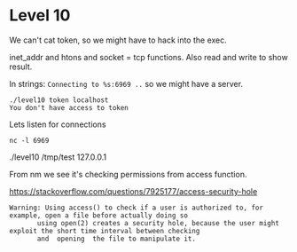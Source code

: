# Level 10

We can't cat token, so we might have to hack into the exec.

inet_addr and htons and socket = tcp functions. Also read and write to show result. 

In strings: `Connecting to %s:6969 ..` so we might have a server.

```
./level10 token localhost
You don't have access to token
```

Lets listen for connections

```
nc -l 6969
```

./level10 /tmp/test 127.0.0.1

From nm we see it's checking permissions from access function. 



https://stackoverflow.com/questions/7925177/access-security-hole

```
Warning: Using access() to check if a user is authorized to, for example, open a file before actually doing so
       using open(2) creates a security hole, because the user might exploit the short time interval between checking
       and  opening  the file to manipulate it.
```


